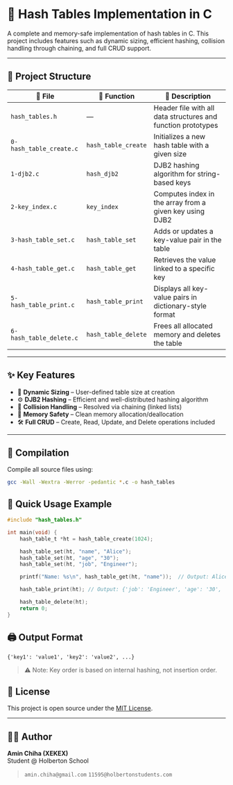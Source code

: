 # 🧠 Hash Tables Implementation in C

A complete and memory-safe implementation of hash tables in C. This project includes features such as dynamic sizing, efficient hashing, collision handling through chaining, and full CRUD support.

---

## 📁 Project Structure

| 📄 File                    | 🧩 Function             | 📌 Description                                                               |
|---------------------------|------------------------|------------------------------------------------------------------------------|
| `hash_tables.h`           | —                      | Header file with all data structures and function prototypes                 |
| `0-hash_table_create.c`   | `hash_table_create`    | Initializes a new hash table with a given size                               |
| `1-djb2.c`                | `hash_djb2`            | DJB2 hashing algorithm for string-based keys                                 |
| `2-key_index.c`           | `key_index`            | Computes index in the array from a given key using DJB2                      |
| `3-hash_table_set.c`      | `hash_table_set`       | Adds or updates a key-value pair in the table                                |
| `4-hash_table_get.c`      | `hash_table_get`       | Retrieves the value linked to a specific key                                 |
| `5-hash_table_print.c`    | `hash_table_print`     | Displays all key-value pairs in dictionary-style format                      |
| `6-hash_table_delete.c`   | `hash_table_delete`    | Frees all allocated memory and deletes the table                             |

---

## ✨ Key Features

- 🔢 **Dynamic Sizing** – User-defined table size at creation  
- ⚙️ **DJB2 Hashing** – Efficient and well-distributed hashing algorithm  
- 🔗 **Collision Handling** – Resolved via chaining (linked lists)  
- 🧼 **Memory Safety** – Clean memory allocation/deallocation  
- 🛠️ **Full CRUD** – Create, Read, Update, and Delete operations included  

---

## 🧪 Compilation

Compile all source files using:

```bash
gcc -Wall -Wextra -Werror -pedantic *.c -o hash_tables
```

## 🚀 Quick Usage Example

```c
#include "hash_tables.h"

int main(void) {
    hash_table_t *ht = hash_table_create(1024);

    hash_table_set(ht, "name", "Alice");
    hash_table_set(ht, "age", "30");
    hash_table_set(ht, "job", "Engineer");

    printf("Name: %s\n", hash_table_get(ht, "name"));  // Output: Alice

    hash_table_print(ht); // Output: {'job': 'Engineer', 'age': '30', 'name': 'Alice'}

    hash_table_delete(ht);
    return 0;
}
```

## 🖨️ Output Format

```text
{'key1': 'value1', 'key2': 'value2', ...}
```
> ⚠️ Note: Key order is based on internal hashing, not insertion order.

## 📌 License

This project is open source under the [MIT License](LICENSE).

---

## 👨‍💻 Author

**Amin Chiha (XEKEX)**  
Student @ Holberton School
> `amin.chiha@gmail.com`
> `11595@holbertonstudents.com`

